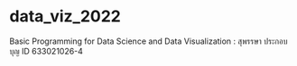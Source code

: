 # data_viz_2022
Basic Programming for Data Science and Data Visualization : สุพรรษา ประกอบบุญ ID 633021026-4

